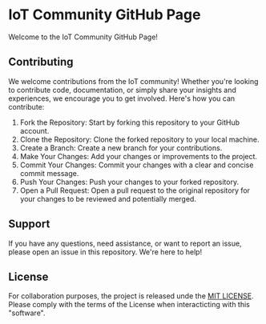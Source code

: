 # IoT Community GitHub Page

Welcome to the IoT Community GitHub Page!

## Contributing

We welcome contributions from the IoT community! Whether you're looking to contribute code, documentation, or simply share your insights and experiences, we encourage you to get involved. Here's how you can contribute:

1. Fork the Repository: Start by forking this repository to your GitHub account.
2. Clone the Repository: Clone the forked repository to your local machine.
3. Create a Branch: Create a new branch for your contributions.
4. Make Your Changes: Add your changes or improvements to the project.
5. Commit Your Changes: Commit your changes with a clear and concise commit message.
6. Push Your Changes: Push your changes to your forked repository.
7. Open a Pull Request: Open a pull request to the original repository for your changes to be reviewed and potentially merged.

## Support

If you have any questions, need assistance, or want to report an issue, please open an issue in this repository. We're here to help!

## License

For collaboration purposes, the project is released unde the [MIT LICENSE](./LICENSE).
Please comply with the terms of the License when interacticting with this "software".
